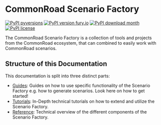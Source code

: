 # CommonRoad Scenario Factory

[![PyPI pyversions](https://img.shields.io/pypi/pyversions/commonroad-scenario-factory.svg)](https://pypi.python.org/pypi/commonroad-scenario-factory/)
[![PyPI version fury.io](https://badge.fury.io/py/commonroad-scenario-factory.svg)](https://pypi.python.org/pypi/commonroad-scenario-factory/)
[![PyPI download month](https://img.shields.io/pypi/dm/commonroad-scenario-factory.svg?label=PyPI%20downloads)](https://pypi.python.org/pypi/commonroad-scenario-factory/)
[![PyPI license](https://img.shields.io/pypi/l/commonroad-scenario-factory.svg)](https://pypi.python.org/pypi/commonroad-scenario-factory/)

The CommonRoad Scenario Factory is a collection of tools and projects from the CommonRoad ecosystem, that can combined to easily work with CommonRoad scenarios.

## Structure of this Documentation

This documentation is split into three distinct parts:

* [Guides](guides/index.md): Guides on how to use specific functionality of the Scenario Factory e.g. how to generate scenarios. Look here on how to get started!
* [Tutorials](tutorials/index.md): In-Depth technical tutorials on how to extend and utilize the Scenario Factory.
* [Reference](reference/cli.md): Technical overview of the different components of the Scenario Factory.
